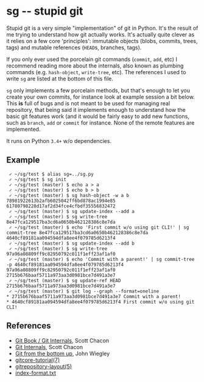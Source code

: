 # sg -- stupid git

Stupid git is a very simple "implementation" of git in Python. It's the result of me trying to understand how git actually works. It's actually quite clever as it relies on a few core 'principles': immutable objects (blobs, commits, trees, tags) and mutable references (`HEAD`s, branches, tags).

If you only ever used the porcelain git commands (`commit`, `add`, etc) I recommend reading more about the internals, also known as plumbing commands (e.g. `hash-object`, `write-tree`, etc). The references I used to write `sg` are listed at the bottom of this file.

`sg` only implements a few porcelain methods, but that's enough to let you create your own commits, for instance look at example session a bit below. This **is** full of bugs and is not meant to be used for managing real repository, that being said it implements enough to understand how the basic git features work (and it would be fairly easy to add new functions, such as `branch`, `add` or `commit` for instance. None of the remote features are implemented.

It runs on Python `3.4+` w/o dependencies.

## Example

     ✓ ~/sg/test $ alias sg=../sg.py
     ✓ ~/sg/test $ sg init
     ✓ ~/sg/test (master) $ echo a > a
     ✓ ~/sg/test (master) $ echo b > b
     ✓ ~/sg/test (master) $ sg hash-object -w a b
    78981922613b2afb6025042ff6bd878ac1994e85
    61780798228d17af2d34fce4cfbdf35556832472
     ✓ ~/sg/test (master) $ sg update-index --add a
     ✓ ~/sg/test (master) $ sg write-tree
    8e47fca129517ba3cd6a0650b462128386c8e7da
     ✓ ~/sg/test (master) $ echo 'First commit w/o using git CLI!' | sg commit-tree 8e47fca129517ba3cd6a0650b462128386c8e7da
    4640cf89181aa094594dfa8ee4f079785d6213f4
     ✓ ~/sg/test (master) $ sg update-index --add b
     ✓ ~/sg/test (master) $ sg write-tree
    97a96a08809ff9c82950792c011f1eff23af1af0
     ✓ ~/sg/test (master) $ echo 'Commit with a parent!' | sg commit-tree -p 4640cf89181aa094594dfa8ee4f079785d6213f4 97a96a08809ff9c82950792c011f1eff23af1af0
    2715b676baaf5711a973aa3d0981bce7d491a3e7
     ✓ ~/sg/test (master) $ sg update-ref HEAD 2715b676baaf5711a973aa3d0981bce7d491a3e7
     ✓ ~/sg/test (master) $ git log --graph --format=oneline
    * 2715b676baaf5711a973aa3d0981bce7d491a3e7 Commit with a parent!
    * 4640cf89181aa094594dfa8ee4f079785d6213f4 First commit w/o using git CLI!

## References

* [Git Book / Git Internals](http://git-scm.com/book/en/Git-Internals), Scott Chacon
* [Git Internals](https://github.com/pluralsight/git-internals-pdf), Scott Chacon
* [Git from the bottom up](http://ftp.newartisans.com/pub/git.from.bottom.up.pdf), John Wiegley
* [gitcore-tutorial(7)](https://www.kernel.org/pub/software/scm/git/docs/gitcore-tutorial.html)
* [gitrepository-layout(5)](https://www.kernel.org/pub/software/scm/git/docs/gitrepository-layout.html)
* [index-format.txt](https://www.kernel.org/pub/software/scm/git/docs/technical/index-format.txt)
